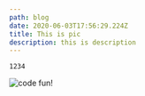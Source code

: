 ```yaml
---
path: blog
date: 2020-06-03T17:56:29.224Z
title: This is pic
description: this is description
---
```

```
1234
```

![](assets/screen-shot-2020-04-29-at-3.45.21-pm.png "code fun!")